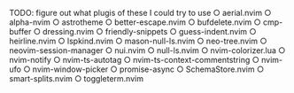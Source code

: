 TODO: figure out what plugis of these I could try to use
    ○ aerial.nvim 
    ○ alpha-nvim 
    ○ astrotheme 
    ○ better-escape.nvim 
    ○ bufdelete.nvim 
    ○ cmp-buffer 
    ○ dressing.nvim 
    ○ friendly-snippets 
    ○ guess-indent.nvim 
    ○ heirline.nvim 
    ○ lspkind.nvim 
    ○ mason-null-ls.nvim 
    ○ neo-tree.nvim 
    ○ neovim-session-manager 
    ○ nui.nvim 
    ○ null-ls.nvim 
    ○ nvim-colorizer.lua 
    ○ nvim-notify 
    ○ nvim-ts-autotag 
    ○ nvim-ts-context-commentstring 
    ○ nvim-ufo 
    ○ nvim-window-picker 
    ○ promise-async 
    ○ SchemaStore.nvim 
    ○ smart-splits.nvim 
    ○ toggleterm.nvim 
